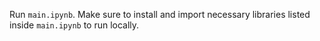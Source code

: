 Run `main.ipynb`. Make sure to install and import necessary libraries listed inside `main.ipynb` to run locally.